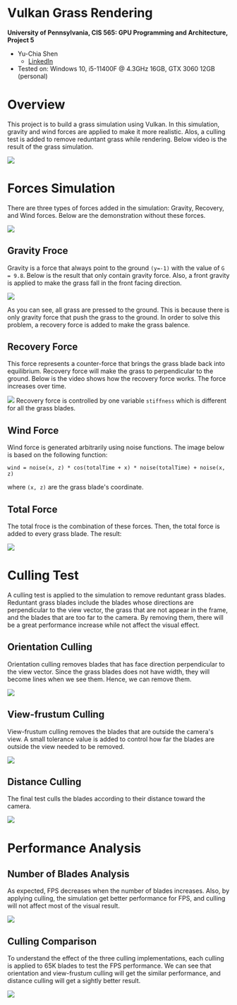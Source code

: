Vulkan Grass Rendering
==================================

**University of Pennsylvania, CIS 565: GPU Programming and Architecture, Project 5**

* Yu-Chia Shen
  * [LinkedIn](https://www.linkedin.com/in/ycshen0831/)
* Tested on: Windows 10, i5-11400F @ 4.3GHz 16GB, GTX 3060 12GB (personal)

# Overview
This project is to build a grass simulation using Vulkan. In this simulation, gravity and wind forces are applied to make it more realistic. Alos, a culling test is added to remove reduntant grass while rendering. Below video is the result of the grass simulation.

![](./img/result.gif)

# Forces Simulation
There are three types of forces added in the simulation: Gravity, Recovery, and Wind forces. Below are the demonstration without these forces.

![](./img/noF.gif)

## Gravity Froce
Gravity is a force that always point to the ground ```(y=-1)``` with the value of ```G = 9.8```. Below is the result that only contain gravity force. Also, a front gravity is applied to make the grass fall in the front facing direction.

![](./img/onlyG.gif)

As you can see, all grass are pressed to the ground. This is because there is only gravity force that push the grass to the ground. In order to solve this problem, a recovery force is added to make the grass balence.

## Recovery Force
This force represents a counter-force that brings the grass blade back into equilibrium. Recovery force will make the grass to perpendicular to the ground. Below is the video shows how the recovery force works. The force increases over time.

![](./img/Recover.gif)
Recovery force is controlled by one variable ```stiffness``` which is different for all the grass blades.

## Wind Force
Wind force is generated arbitrarily using noise functions. The image below is based on the following function:

```wind = noise(x, z) * cos(totalTime + x) * noise(totalTime) + noise(x, z)```

where ```(x, z)``` are the grass blade's coordinate.

## Total Force
The total froce is the combination of these forces. Then, the total force is added to every grass blade. The result:

![](./img/finalResult.gif)

# Culling Test
A culling test is applied to the simulation to remove reduntant grass blades. Reduntant grass blades include the blades whose directions are perpendicular to the view vector, the grass that are not appear in the frame, and the blades that are too far to the camera. By removing them, there will be a great performance increase while not affect the visual effect.

## Orientation Culling
Orientation culling removes blades that has face direction perpendicular to the view vector. Since the grass blades does not have width, they will become lines when we see them. Hence, we can remove them.

![](./img/oriCull.gif)

## View-frustum Culling 
View-frustum culling removes the blades that are outside the camera's view. A small tolerance value is added to control how far the blades are outside the view needed to be removed.

![](./img/vfCull.gif)

## Distance Culling
The final test culls the blades according to their distance toward the camera.

![](./img/disCull.gif)

# Performance Analysis 

## Number of Blades Analysis
As expected, FPS decreases when the number of blades increases. Also, by applying culling, the simulation get better performance for FPS, and culling will not affect most of the visual result.

![](./img/Number%20of%20Grass%20Blades%20vs%20FPS.png)

## Culling Comparison
To understand the effect of the three culling implementations, each culling is applied to 65K blades to test the FPS performance. We can see that orientation and view-frustum culling will get the similar performance, and distance culling will get a sightly better result. 

![](./img/Each%20Type%20of%20Culling%20vs%20FPS.png)